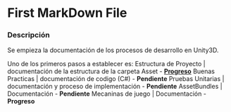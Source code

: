 First MarkDown File
===
### Descripción
Se empieza la documentación de los procesos de desarrollo en Unity3D.

Uno de los primeros pasos a establecer es:
Estructura de Proyecto | documentación de la estructura de la carpeta Asset - **[Progreso](./unityStructure.md)**
Buenas Practicas | documentación de codigo (C#) - **Pendiente**
Pruebas Unitarias | documentación y proceso de implementación - **Pendiente**
AssetBundles | Documentación - **Pendiente**
Mecaninas de juego | Documentación - **Progreso**